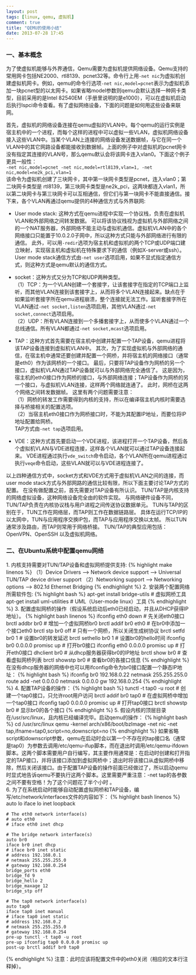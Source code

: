 ```yaml
---
layout: post
tags: [linux, qemu, 虚拟机]
comment: true
title: "QEMU的使用小结"
date: 2013-07-28 17:45
---
```


### 一、基本概念  
为了使虚拟机能够与外界通信，Qemu需要为虚拟机提供网络设备。Qemu支持的常用网卡包括NE2000、rtl8139、pcnet32等。命令行上用`-net nic`为虚拟机创建虚拟机网卡。例如，qemu的命令行选项`-net nic,model=pcnet`表示为虚拟机添加一块pcnet型的以太网卡。如果省略model参数则qemu会默认选择一种网卡类型，目前采用的是Intel 82540EM（手册里说明的是e1000），可以在虚拟机启动后执行lspci命令查看。有了虚拟网络设备，下面的问题是如何用这些设备来联网。

首先，虚拟机的网络设备连接在qemu虚拟的VLAN中。每个qemu的运行实例是宿主机中的一个进程，而每个这样的进程中可以虚拟一些VLAN，虚拟机网络设备接入这些VLAN中。当某个VLAN上连接的网络设备发送数据帧，与它在同一个VLAN中的其它网路设备都能接收到数据帧。上面的例子中对虚拟机的pcnet网卡没有指定其连接的VLAN号，那么qemu默认会将该网卡连入vlan0。下面这个例子更具一般性：   
``
-net nic,model=pcnet -net nic,model=rtl8139,vlan=1, -net nic,model=ne2k_pci,vlan=1
``   
该命令为虚拟机创建了三块网卡，其中第一块网卡类型是pcnet，连入vlan0；第二块网卡类型是 rtl8139，第三块网卡类型是ne2k\_pci，这两块都连入vlan1，所以第二块网卡与第三块网卡可以互相通信，但它们与第一块网卡不能直接通信。接下来，各个VLAN再通过qemu提供的4种通信方式与外界联网:

* User mode stack: 这种方式在qemu进程中实现一个协议栈，负责在虚拟机VLAN和外部网络之间转发数据。
可以将该协议栈视为虚拟机与外部网络之间的一个NAT服务器，外部网络不能主动与虚拟机通信。虚拟机VLAN中的各个网络接口只能置于10.0.2.0子网中，所以这种方式只能与外部网络进行有限的通信。
此外，可以用`-redir`选项为宿主机和虚拟机的两个TCP或UDP端口建立映射，实现宿主机和虚拟机在特殊要求下的通信（例如X-server或ssh）。
User mode stack通信方式由`-net user`选项启用，如果不显式指定通信方式，则这种方式是qemu默认的通信方式。

* socket：这种方式又分为TCP和UDP两种类型。  
（1）TCP：为一个VLAN创建一个套接字，让该套接字在指定的TCP端口上监听，而其他VLAN连接到该套接字上，从而将多个VLAN连接起来。缺点在于如果监听套接字所在qemu进程崩溃，整个连接就无法工作。监听套接字所在VLAN通过`-net socket,listen`选项启用，其他VLAN通过`-net socket,connect`选项启用。  
（2）UDP：所有VLAN连接到一个多播套接字上，从而使多个VLAN通过一个总线通信。所有VLAN都通过`-net socket,mcast`选项启用。

* TAP：这种方式首先需要在宿主机中创建并配置一个TAP设备，qemu进程将该TAP设备连接到虚拟机VLAN中。
其次，为了实现虚拟机与外部网络的通信，在宿主机中通常还要创建并配置一个网桥，并将宿主机的网络接口（通常是eth0）作为该网桥的一个接口。
最后，只要将TAP设备作为网桥的另一个接口，虚拟机VLAN通过TAP设备就可以与外部网络完全通信了。
这是因为，宿主机的eth0接口作为网桥的接口，与外部网络连接；TAP设备作为网桥的另一个接口，与虚拟机VLAN连接，这样两个网络就连通了。
此时，网桥在这两个网络之间转发数据帧。
这里有两个问题需要注意：  
（1）网桥的转发工作需要得到内核的支持，所以在编译宿主机内核时需要选择与桥接相关的配置选项。  
（2）当宿主机eth0接口作为网桥接口时，不能为其配置IP地址，而要位将IP地址配置给网桥。  
TAP方式由`-net tap`选项启用。

* VDE：这种方式首先要启动一个VDE进程，该进程打开一个TAP设备，然后各个虚拟机VLAN与VDE进程连接，这样各个VLAN就可以通过TAP设备连接起来。
VDE进程通过执行`vde_switch`命令启动，各个VLAN所在qemu进程通过执行`veqe`命令启动，这些VLAN就可以与VDE进程连接了。  

以上四种通信方式中，socket方式和VDE方式用于虚拟机VLAN之间的连接，而user mode stack方式与外部网路的通信比较有限，所以下面主要讨论TAP方式的配置。
在没有做配置之前，首先需要对TAP设备有所认识。
TUN/TAP是内核支持的网络虚拟设备，这种网络设备完全由的软件实现。
与网络硬件设备不同，TUN/TAP负责在内核协议栈与用户进程之间传送协议数据单元。
TUN与TAP的区别在于，TUN工作在网络层，而TAP则工作在数据链路层。
具体在运行TCP/IP的以太网中，TUN与应用程序交换IP包，而TAP与应用程序交换以太帧。
所以TUN通常涉及路由，而TAP则常用于网络桥接。
TUN/TAP的典型应用包括：OpenVPN、OpenSSH 以及虚拟机网络。

### 二、在Ubuntu系统中配置qemu网络  
1\. 内核支持需要对TUN/TAP设备和虚拟网桥提供支持:
{% highlight make linenos %} 
    （1）Device Drivers
    	--> Network device support
    		--> Universal TUN/TAP device driver support
    （2）Networking support
    	--> Networking options
    		--> 802.1d Ethernet Bridging
{% endhighlight %}
2\. 安装两个配置网络所需软件包:
{% highlight bash %}
    apt-get install bridge-utils        # 虚拟网桥工具
    apt-get install uml-utilities       # UML（User-mode linux）工具
{% endhighlight %}
3\. 配置虚拟网桥的操作（假设系统启动后eth0已经启动，并且从DHCP获得IP地址）。
{% highlight bash linenos %}
    ifconfig eth0 down                  # 先关闭eth0接口
    brctl addbr br0                     # 增加一个虚拟网桥br0
    brctl addif br0 eth0                # 在br0中添加一个接口eth0
    brctl stp br0 off                   # 只有一个网桥，所以关闭生成树协议
    brctl setfd br0 1                   # 设置br0的转发延迟
    brctl sethello br0 1                # 设置br0的hello时间
    ifconfig br0 0.0.0.0 promisc up     # 打开br0接口
    ifconfig eth0 0.0.0.0 promisc up    # 打开eth0接口
    dhclient br0                        # 从dhcp服务器获得br0的IP地址
    brctl show br0                      # 查看虚拟网桥列表
    brctl showstp br0                   # 查看br0的各接口信息
{% endhighlight %}
在没有dhcp服务器的网络中也可以用ifconfig命令为br0接口配置一个静态IP地址：
{% highlight bash %}
    ifconfig br0 192.168.0.22 netmask 255.255.255.0
    route add -net 0.0.0.0 netmask 0.0.0.0 gw 192.168.0.254
{% endhighlight %}
4\. 配置TAP设备的操作：
{% highlight bash %}
    tunctl -t tap0 -u root              # 创建一个tap0接口，只允许root用户访问
    brctl addif br0 tap0                # 在虚拟网桥中增加一个tap0接口
    ifconfig tap0 0.0.0.0 promisc up    # 打开tap0接口
    brctl showstp br0                   # 显示br0的各个接口
{% endhighlight %}
5\. 假设内核的顶层目录在/usr/src/linux，且内核已经编译完毕。启动qemu的操作：
{% highlight bash %}
	cd /usr/src/linux
	qemu -kernel arch/x86/boot/bzImage -net nic -net tap,ifname=tap0,script=no,downscript=no 
{% endhighlight %}
如果省略script和downscript参数，qemu在启动时会以第一个不存在的tap接口名（通常是tap0）为参数去调用/etc/qemu-ifup脚本，而在退出时调用/etc/qemu-ifdown脚本。这两个脚本需要用户自行编写，其主要作用通常是：在启动时创建和打开指定的TAP接口，并将该接口添加到虚拟网桥中；退出时将该接口从虚拟网桥中移除，然后关闭该接口。由于配置TAP设备的操作前面已经做过了，所以启动qemu时显式地告诉qemu不要执行这两个脚本。这里需要严重注意：-net tap的各参数之间不要有空格！为了这个问题花了半个小时 。  
6\. 为了在系统启动时能够自动配置虚拟网桥和TAP设备，编写/etc/network/interfaces文件的内容如下：
{% highlight bash linenos %}
    auto lo
    iface lo inet loopback
    
    # The eth0 network interface(s)
    # auto eth0
    # iface eth0 inet dhcp
    
    # The bridge network interface(s)
    auto br0
    iface br0 inet dhcp
    # iface br0 inet static
    # address 192.168.0.1
    # netmask 255.255.255.0
    # gateway 192.168.0.254
    bridge_ports eth0
    bridge_fd 9
    bridge_hello 2
    bridge_maxage 12
    bridge_stp off
    
    # The tap0 network interface(s)
    auto tap0
    iface tap0 inet manual
    # iface tap0 inet static
    # address 192.168.0.2
    # netmask 255.255.255.0
    # gateway 192.168.0.254
    pre-up tunctl -t tap0 -u root
    pre-up ifconfig tap0 0.0.0.0 promisc up
    post-up brctl addif br0 tap0
{% endhighlight %}
注意：此时应该将配置文件中的eth0关闭（相应的文本行注释掉）。
